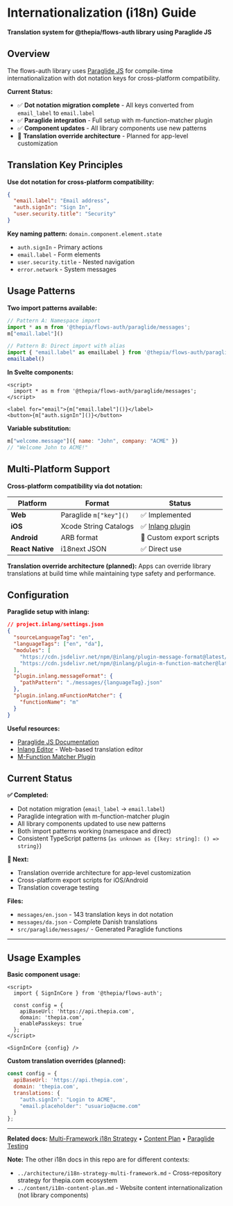 # Internationalization (i18n) Guide

**Translation system for @thepia/flows-auth library using Paraglide JS**

## Overview

The flows-auth library uses [Paraglide JS](https://inlang.com/m/gerre34r/paraglide-js) for compile-time internationalization with dot notation keys for cross-platform compatibility.

**Current Status:**
- ✅ **Dot notation migration complete** - All keys converted from `email_label` to `email.label`
- ✅ **Paraglide integration** - Full setup with m-function-matcher plugin
- ✅ **Component updates** - All library components use new patterns
- 🔄 **Translation override architecture** - Planned for app-level customization

## Translation Key Principles

**Use dot notation for cross-platform compatibility:**

```json
{
  "email.label": "Email address",
  "auth.signIn": "Sign In",
  "user.security.title": "Security"
}
```

**Key naming pattern:** `domain.component.element.state`
- `auth.signIn` - Primary actions
- `email.label` - Form elements
- `user.security.title` - Nested navigation
- `error.network` - System messages

## Usage Patterns

**Two import patterns available:**

```javascript
// Pattern A: Namespace import
import * as m from '@thepia/flows-auth/paraglide/messages';
m["email.label"]()

// Pattern B: Direct import with alias
import { "email.label" as emailLabel } from '@thepia/flows-auth/paraglide/messages';
emailLabel()
```

**In Svelte components:**

```svelte
<script>
  import * as m from '@thepia/flows-auth/paraglide/messages';
</script>

<label for="email">{m["email.label"]()}</label>
<button>{m["auth.signIn"]()}</button>
```

**Variable substitution:**

```javascript
m["welcome.message"]({ name: "John", company: "ACME" })
// "Welcome John to ACME!"
```

## Multi-Platform Support

**Cross-platform compatibility via dot notation:**

| Platform | Format | Status |
|----------|--------|--------|
| **Web** | Paraglide `m["key"]()` | ✅ Implemented |
| **iOS** | Xcode String Catalogs | ✅ [Inlang plugin](https://inlang.com/m/xcstrings) |
| **Android** | ARB format | 🔄 Custom export scripts |
| **React Native** | i18next JSON | ✅ Direct use |

**Translation override architecture (planned):**
Apps can override library translations at build time while maintaining type safety and performance.

## Configuration

**Paraglide setup with inlang:**

```json
// project.inlang/settings.json
{
  "sourceLanguageTag": "en",
  "languageTags": ["en", "da"],
  "modules": [
    "https://cdn.jsdelivr.net/npm/@inlang/plugin-message-format@latest/dist/index.js",
    "https://cdn.jsdelivr.net/npm/@inlang/plugin-m-function-matcher@latest/dist/index.js"
  ],
  "plugin.inlang.messageFormat": {
    "pathPattern": "./messages/{languageTag}.json"
  },
  "plugin.inlang.mFunctionMatcher": {
    "functionName": "m"
  }
}
```

**Useful resources:**
- [Paraglide JS Documentation](https://inlang.com/m/gerre34r/paraglide-js)
- [Inlang Editor](https://inlang.com/editor) - Web-based translation editor
- [M-Function Matcher Plugin](https://inlang.com/m/632iow21/plugin-inlang-mFunctionMatcher)

## Current Status

**✅ Completed:**
- Dot notation migration (`email_label` → `email.label`)
- Paraglide integration with m-function-matcher plugin
- All library components updated to use new patterns
- Both import patterns working (namespace and direct)
- Consistent TypeScript patterns (`as unknown as {[key: string]: () => string}`)

**🔄 Next:**
- Translation override architecture for app-level customization
- Cross-platform export scripts for iOS/Android
- Translation coverage testing

**Files:**
- `messages/en.json` - 143 translation keys in dot notation
- `messages/da.json` - Complete Danish translations
- `src/paraglide/messages/` - Generated Paraglide functions

---

## Usage Examples

**Basic component usage:**

```svelte
<script>
  import { SignInCore } from '@thepia/flows-auth';

  const config = {
    apiBaseUrl: 'https://api.thepia.com',
    domain: 'thepia.com',
    enablePasskeys: true
  };
</script>

<SignInCore {config} />
```

**Custom translation overrides (planned):**

```javascript
const config = {
  apiBaseUrl: 'https://api.thepia.com',
  domain: 'thepia.com',
  translations: {
    "auth.signIn": "Login to ACME",
    "email.placeholder": "usuario@acme.com"
  }
};
```

---

**Related docs:** [Multi-Framework i18n Strategy](../architecture/i18n-strategy-multi-framework.md) • [Content Plan](../content/i18n-content-plan.md) • [Paraglide Testing](../testing/README-paraglide-verification.md)

**Note:** The other i18n docs in this repo are for different contexts:
- `../architecture/i18n-strategy-multi-framework.md` - Cross-repository strategy for thepia.com ecosystem
- `../content/i18n-content-plan.md` - Website content internationalization (not library components)

